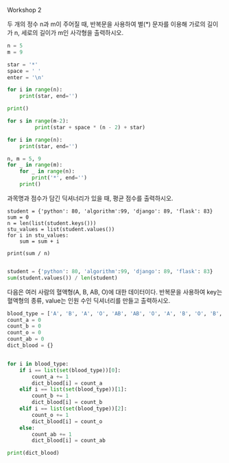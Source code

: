 Workshop 2

두 개의 정수 n과 m이 주어질 때, 반복문을 사용하여 별(*) 문자를 이용해
가로의 길이가 n, 세로의 길이가 m인 사각형을 출력하시오.

```py
n = 5
m = 9

star = '*'
space = ' '
enter = '\n'

for i in range(n):
    print(star, end='')

print()

for s in range(m-2):
         print(star + space * (n - 2) + star)

for i in range(n):
    print(star, end='')
```

```python
n, m = 5, 9
for _ in range(m):
    for _ in range(n):
        print('*', end='')
    print()
```



과목명과 점수가 담긴 딕셔너리가 있을 때, 평균 점수를 출력하시오.

```pyth
student = {'python': 80, 'algorithm':99, 'django': 89, 'flask': 83}
sum = 0
n = len(list(student.keys()))
stu_values = list(student.values())
for i in stu_values:
    sum = sum + i

print(sum / n)
```

```py

student = {'python': 80, 'algorithm':99, 'django': 89, 'flask': 83}
sum(student.values()) / len(student)
```



다음은 여러 사람의 혈액형(A, B, AB, O)에 대한 데이터이다. 반복문을 사용하여
key는 혈액형의 종류, value는 인원 수인 딕셔너리를 만들고 출력하시오.

```py
blood_type = ['A', 'B', 'A', 'O', 'AB', 'AB', 'O', 'A', 'B', 'O', 'B', 'AB']
count_a = 0
count_b = 0
count_o = 0
count_ab = 0
dict_blood = {}


for i in blood_type:
    if i == list(set(blood_type))[0]:
        count_a += 1
        dict_blood[i] = count_a
    elif i == list(set(blood_type))[1]:
        count_b += 1
        dict_blood[i] = count_b
    elif i == list(set(blood_type))[2]:
        count_o += 1
        dict_blood[i] = count_o
    else:
        count_ab += 1
        dict_blood[i] = count_ab

print(dict_blood)
```

